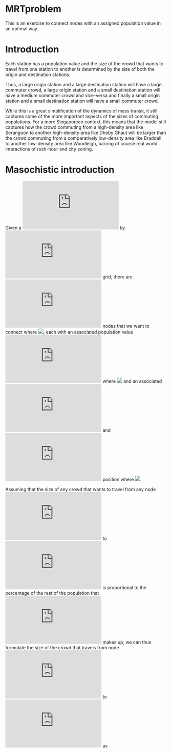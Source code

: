 # MRTproblem
This is an exercise to connect nodes with an assigned population value in an optimal way.

# Introduction
Each station has a population value and the size of the crowd that wants to travel from one station to another is determined by the size of both the origin and destination stations.

Thus, a large origin station and a large destination station will have a large commuter crowd, a large origin station and a small destination station will have a medium commuter crowd and vice-versa and finally a small origin station and a small destination station will have a small commuter crowd.

While this is a great simplification of the dynamics of mass transit, it still captures some of the more important aspects of the sizes of commuting populations. For a more Singaporean context, this means that the model still captures how the crowd commuting from a high-density area like Serangoon to another high-density area like Dhoby Ghaut will be larger than the crowd commuting from a comparatively low-density area like Braddell to another low-density area like Woodleigh, barring of course real world interactions of rush-hour and city zoning.

# Masochistic introduction
Given a ![](https://latex.codecogs.com/gif.latex?$$n$$) by ![](https://latex.codecogs.com/gif.latex?$$n$$) grid, there are ![](https://latex.codecogs.com/gif.latex?$$i$$) nodes that we want to connect where ![](https://latex.codecogs.com/gif.latex?$x&space;\in&space;[1,n^2]$), each with an associated population value ![](https://latex.codecogs.com/gif.latex?$p$) where ![](https://latex.codecogs.com/gif.latex?$p&space;\in&space;[1,255]$) and an associated ![](https://latex.codecogs.com/gif.latex?$$x$$) and ![](https://latex.codecogs.com/gif.latex?$$y$$) position where ![](https://latex.codecogs.com/gif.latex?$x,&space;y&space;\in&space;[0,n]$).

Assuming that the size of any crowd that wants to travel from any node ![](https://latex.codecogs.com/gif.latex?$$j$$) to ![](https://latex.codecogs.com/gif.latex?$k$) is proportional to the percentage of the rest of the population that ![](https://latex.codecogs.com/gif.latex?$k$) makes up, we can thus formulate the size of the crowd that travels from node ![](https://latex.codecogs.com/gif.latex?$$j$$) to ![](https://latex.codecogs.com/gif.latex?$k$) as 
